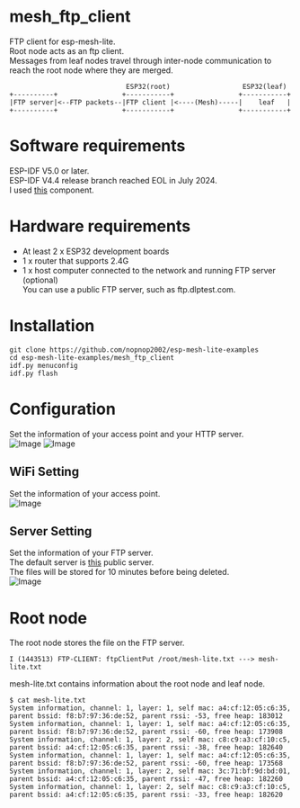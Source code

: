 # mesh_ftp_client
FTP client for esp-mesh-lite.   
Root node acts as an ftp client.   
Messages from leaf nodes travel through inter-node communication to reach the root node where they are merged.   
```
                             ESP32(root)                  ESP32(leaf)
+----------+                +-----------+                +-----------+
|FTP server|<--FTP packets--|FTP client |<----(Mesh)-----|    leaf   |
+----------+                +-----------+                +-----------+
```

# Software requirements
ESP-IDF V5.0 or later.   
ESP-IDF V4.4 release branch reached EOL in July 2024.   
I used [this](https://github.com/nopnop2002/esp-idf-ftpClient) component.   

# Hardware requirements
- At least 2 x ESP32 development boards
- 1 x router that supports 2.4G
- 1 x host computer connected to the network and running FTP server (optional)   
	You can use a public FTP server, such as ftp.dlptest.com.   

# Installation
```
git clone https://github.com/nopnop2002/esp-mesh-lite-examples
cd esp-mesh-lite-examples/mesh_ftp_client
idf.py menuconfig
idf.py flash
```

# Configuration   
Set the information of your access point and your HTTP server.   
![Image](https://github.com/user-attachments/assets/28ee4b1b-541a-4bc0-9d20-4c70e0e60452)
![Image](https://github.com/user-attachments/assets/218ee65f-d94c-403d-b576-dc82eb8db4e7)

## WiFi Setting
Set the information of your access point.   
![Image](https://github.com/user-attachments/assets/3c873f51-cb79-4ae2-b980-1d49ea2f9245)

## Server Setting
Set the information of your FTP server.   
The default server is [this](https://dlptest.com/ftp-test/) public server.   
The files will be stored for 10 minutes before being deleted.   
![Image](https://github.com/user-attachments/assets/54e845bf-9c3e-4db6-8fa6-7e17cdcaac79)

# Root node
The root node stores the file on the FTP server.
```
I (1443513) FTP-CLIENT: ftpClientPut /root/mesh-lite.txt ---> mesh-lite.txt
```


mesh-lite.txt contains information about the root node and leaf node.   
```
$ cat mesh-lite.txt
System information, channel: 1, layer: 1, self mac: a4:cf:12:05:c6:35, parent bssid: f8:b7:97:36:de:52, parent rssi: -53, free heap: 183012
System information, channel: 1, layer: 1, self mac: a4:cf:12:05:c6:35, parent bssid: f8:b7:97:36:de:52, parent rssi: -60, free heap: 173908
System information, channel: 1, layer: 2, self mac: c8:c9:a3:cf:10:c5, parent bssid: a4:cf:12:05:c6:35, parent rssi: -38, free heap: 182640
System information, channel: 1, layer: 1, self mac: a4:cf:12:05:c6:35, parent bssid: f8:b7:97:36:de:52, parent rssi: -60, free heap: 173568
System information, channel: 1, layer: 2, self mac: 3c:71:bf:9d:bd:01, parent bssid: a4:cf:12:05:c6:35, parent rssi: -47, free heap: 182260
System information, channel: 1, layer: 2, self mac: c8:c9:a3:cf:10:c5, parent bssid: a4:cf:12:05:c6:35, parent rssi: -33, free heap: 182620
```

